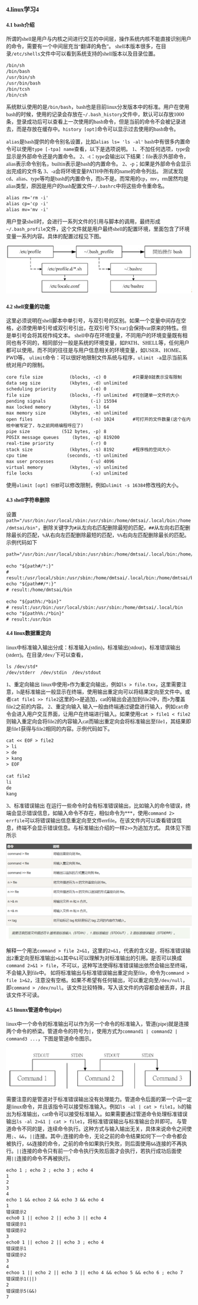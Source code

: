 ### <font face="宋体" >4.linux学习4

#### 4.1 bash介绍

所谓的shell是用户与内核之间进行交互的中间层，操作系统内核不能直接识别用户的命令，需要有一个中间层充当“翻译的角色”。
shell本版本很多，在目录`/etc/shells`文件中可以看到系统支持的shell版本以及目录位置。

```shell
/bin/sh
/bin/bash
/usr/bin/sh
/usr/bin/bash
/bin/tcsh
/bin/csh
```

系统默认使用的是`/bin/bash`，bash也是目前linux分发版本中的标准。用户在使用bash的时候，使用的记录会存放在`~/.bash_history`文件中，默认可以存放1000条，登录成功后可以查看上一次使用的bash命令，但是当前的命令不会被记录进去，而是存放在缓存中。`history [opt]`命令可以显示过去使用的bash命令。

`alias`是bash提供的命令别名设置，比如`alias ls= 'ls -al'`
bash中有很多内置命令可以使用`type [-tpa] name`查看，以下是选项说明。
1、不加任何选项，type会显示是外部命令还是内置命令。
2、-t：type会输出以下结果：file表示外部命令，alias表示命令别名，builtin表示是bash的内置命令。
2、-p；如果是外部命令会显示出完成的文件名
3、-a会将环境变量PATH中所有的name的命令列出。
测试发现cd、alias、type等均是bash的内置命令，而ls不是。而常用的cp，mv，rm居然均是alias类型，原因是用户的bash配置文件`~/.bashrc`中将这些命令重命名。

```shell
alias rm='rm -i'
alias cp='cp -i'
alias mv='mv -i'
```

用户登录shell时，会进行一系列文件的引用与脚本的调用，最终形成`~/.bash_profile`文件，这个文件就是用户最终shell的配置环境，里面包含了环境变量一系列内容。具体的配置过程见下图。

![1](picture/login%20shell的配置流程.png)

#### 4.2 shell变量的功能

这里必须说明在shell脚本中单引号，与双引号的区别。如果一个变量中间存在空格，必须使用单引号或双引号引出，在双引号下${var}会保持var原来的特性。但是单引号会将其视作纯文本。
shell中存在环境变量，不同用户的环境变量既有相同也有不同的，相同部分一般是系统的环境变量，如PATH、SHELL等，任何用户都可以使用。而不同的往往是与用户信息相关的环境变量，如USER、HOME、PWD等。
`ulimit`命令：可以很好地限制文件系统与程序，`ulimit -a`显示当前系统对用户的限制。

```shell
core file size          (blocks, -c) 0          #只要是0就表示没有限制
data seg size           (kbytes, -d) unlimited
scheduling priority             (-e) 0
file size               (blocks, -f) unlimited  #可创建单一文件的大小
pending signals                 (-i) 15594
max locked memory       (kbytes, -l) 64
max memory size         (kbytes, -m) unlimited
open files                      (-n) 1024       #可打开的文件数量(这个在内核中被写定了，与之前网络编程呼应了)
pipe size            (512 bytes, -p) 8
POSIX message queues     (bytes, -q) 819200
real-time priority              (-r) 0
stack size              (kbytes, -s) 8192       #程序栈的空间大小
cpu time               (seconds, -t) unlimited  
max user processes              (-u) 4096
virtual memory          (kbytes, -v) unlimited
file locks                      (-x) unlimited
```

使用`ulimit [opt] 份额`可以修改限制，例如`ulimit -s 16384`修改栈的大小。

#### 4.3 shell字符串删除

设置`path="/usr/bin:/usr/local/sbin:/usr/sbin:/home/dmtsai/.local/bin:/home/dmtsai/bin"`，删除关键字为`#`从左向右匹配删除最短的匹配，`##`从左向右匹配删除最长的匹配，`%`从右向左匹配删除最短的匹配，`%%`右向左匹配删除最长的匹配。示例代码如下

```shell
path="/usr/bin:/usr/local/sbin:/usr/sbin:/home/dmtsai/.local/bin:/home/dmtsai/bin

echo "${path#/*:}"
# result:/usr/local/sbin:/usr/sbin:/home/dmtsai/.local/bin:/home/dmtsai/bin
echo "${path##/*:}"
# result:/home/dmtsai/bin

echo "${path%:/*bin}"
# result:/usr/bin:/usr/local/sbin:/usr/sbin:/home/dmtsai/.local/bin
echo "${path%%:/*bin}"
# result:/usr/bin
```

#### 4.4 linux数据重定向

linux中标准输入输出分成：标准输入(stdin)，标准输出(stdout)，标准错误输出(stderr)。在目录`/dev/`下可以查看，

```shell
ls /dev/std*
/dev/stderr  /dev/stdin  /dev/stdout
```

1、重定向输出
linux中使用`>`作为重定向输出，例如`ls > file.txx`，这里需要注意，ls是标准输出一般显示在终端，使用输出重定向可以将结果定向至文件中。或者`cat file1 >> file2`这里的`>>`是追加，cat的输出会追加到file2中，而`>`为覆盖file2之前的内容。
2、重定向输入
输入一般由终端通过键盘进行输入，例如`cat`命令会进入用户交互界面，让用户在终端进行输入。如果使用`cat > file1 < file2`则输入重定向会将file2的内容输入cat而输出重定向会将标准输出至file1，其结果即是file1获得与file2相同的内容。示例代码如下。

```shell
cat << EOF > file2
> li
> de
> kang
> EOF

cat file2
li
de
kang
```

3、标准错误输出
在运行一些命令时会有标准错误输出，比如输入的命令错误，终端会显示错误信息，如输入命令不存在，相似命令为***，使用`command 2> errfile`可以将错误输出信息重定向至文件errfile。在该文件内可以查看错误信息，终端不会显示错误信息。与标准输出介绍的一样`2>>`为追加方式。
具体见下图所示

![2](picture/数据流重定向.png)

解释一个用法`command > file 2>&1`，这里的`2>&1`，代表的含义是，将标准错误输出`2`重定向至标准输出`>&1`其中`&1`可以理解为对标准输出的引用。是否可以换成`command 2>&1 > file`，不可以，这种写法使得标准错误输出依然会输出至终端，不会输入到file中。
如将标准输出与标准错误输出重定向至file，命令为`command > file 1>&2`，注意没有空格。如果不希望有任何输出，可以重定向至`/dev/null`，即`command > /dev/null`。该文件比较特殊，写入该文件的内容都会被丢弃，并且该文件不可读。

#### 4.5 linunx管道命令(pipe)

linux中一个命令的标准输出可以作为另一个命令的标准输入，管道(pipe)就是连接两个命令的桥梁。管道命令的符号为`|`，使用方式为`command1 | command2 | command3 ...`，下图是管道命令图示。

![2](picture/管道命令图示.png)

需要注意的是管道对于标准错误输出没有处理能力。管道命令后面的第一个词一定是linux命令，并且该指令可以接受标准输入。例如`ls -al | cat > file1`，ls的输出为标准输出，cat命令可以接受标准输入。如果需要通过管道命令处理标准错误输出`ls -al 2>&1 | cat > file1`，将标准错误输出与标准输出合并即可。
与管道命令不同的是，连续命令执行。这种方式与输入输出无关，具体来说命令之间使用`;`、`&&`，`||`连接。其中`;`连接的命令，无论之前的命令结果如何下一个命令都会被执行，`&&`连接的命令，之前的命令如果执行失败，则后面使用`&&`连接的不再执行。`||`连接的命令只有前一个命令执行失败后面才会执行，若执行成功后面使用`||`连接的命令不再被执行。

```shell
echo 1 ; echo 2 ; echo 3 ; echo 4
1
2
3
4
echo 1 && echoo 2 && echo 3 && echo 4
1
错误提示2
echo0 1 || echoo 2 || echo 3 || echo 4
错误提示1
错误提示2
3
echo0 1 || echoo 2 || echo 3 ; echo 4
错误提示1
错误提示2
3
4
echoo 1 || echo 2 || echo 3 || echo 4 && echoo 5 && echo 6 ; echo 7
错误提示1(||)
2
错误提示5(&&)
7
```
